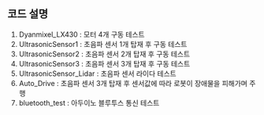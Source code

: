 ## 코드 설명

1. Dyanmixel_LX430 : 모터 4개 구동 테스트
2. UltrasonicSensor1 : 초음파 센서 1개 탑재 후 구동 테스트
3. UltrasonicSensor2 : 초음파 센서 2개 탑재 후 구동 테스트
4. UltrasonicSensor3 : 초음파 센서 3개 탑재 후 구동 테스트
5. UltrasonicSensor_Lidar : 초음파 센서 라이다 테스트
6. Auto_Drive : 초음파 센서 3개 탑재 후 센서값에 따라 로봇이 장애물을 피해가며 주행
7. bluetooth_test : 아두이노 블루투스 통신 테스트
